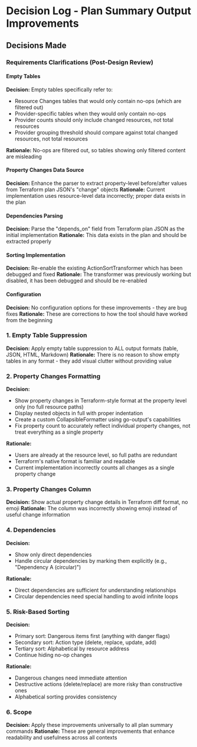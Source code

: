 # Decision Log - Plan Summary Output Improvements

## Decisions Made

### Requirements Clarifications (Post-Design Review)

#### Empty Tables
**Decision:** Empty tables specifically refer to:
- Resource Changes tables that would only contain no-ops (which are filtered out)
- Provider-specific tables when they would only contain no-ops
- Provider counts should only include changed resources, not total resources
- Provider grouping threshold should compare against total changed resources, not total resources

**Rationale:** No-ops are filtered out, so tables showing only filtered content are misleading

#### Property Changes Data Source
**Decision:** Enhance the parser to extract property-level before/after values from Terraform plan JSON's "change" objects
**Rationale:** Current implementation uses resource-level data incorrectly; proper data exists in the plan

#### Dependencies Parsing
**Decision:** Parse the "depends_on" field from Terraform plan JSON as the initial implementation
**Rationale:** This data exists in the plan and should be extracted properly

#### Sorting Implementation
**Decision:** Re-enable the existing ActionSortTransformer which has been debugged and fixed
**Rationale:** The transformer was previously working but disabled, it has been debugged and should be re-enabled

#### Configuration
**Decision:** No configuration options for these improvements - they are bug fixes
**Rationale:** These are corrections to how the tool should have worked from the beginning

### 1. Empty Table Suppression
**Decision:** Apply empty table suppression to ALL output formats (table, JSON, HTML, Markdown)
**Rationale:** There is no reason to show empty tables in any format - they add visual clutter without providing value

### 2. Property Changes Formatting
**Decision:** 
- Show property changes in Terraform-style format at the property level only (no full resource paths)
- Display nested objects in full with proper indentation
- Create a custom CollapsibleFormatter using go-output's capabilities
- Fix property count to accurately reflect individual property changes, not treat everything as a single property

**Rationale:** 
- Users are already at the resource level, so full paths are redundant
- Terraform's native format is familiar and readable
- Current implementation incorrectly counts all changes as a single property change

### 3. Property Changes Column
**Decision:** Show actual property change details in Terraform diff format, no emoji
**Rationale:** The column was incorrectly showing emoji instead of useful change information

### 4. Dependencies
**Decision:** 
- Show only direct dependencies
- Handle circular dependencies by marking them explicitly (e.g., "Dependency A (circular)")

**Rationale:** 
- Direct dependencies are sufficient for understanding relationships
- Circular dependencies need special handling to avoid infinite loops

### 5. Risk-Based Sorting
**Decision:** 
- Primary sort: Dangerous items first (anything with danger flags)
- Secondary sort: Action type (delete, replace, update, add)
- Tertiary sort: Alphabetical by resource address
- Continue hiding no-op changes

**Rationale:** 
- Dangerous changes need immediate attention
- Destructive actions (delete/replace) are more risky than constructive ones
- Alphabetical sorting provides consistency

### 6. Scope
**Decision:** Apply these improvements universally to all plan summary commands
**Rationale:** These are general improvements that enhance readability and usefulness across all contexts